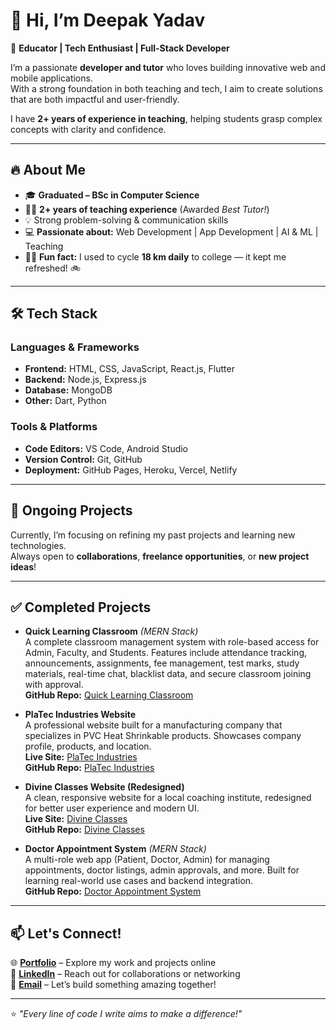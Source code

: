 # 👋 Hi, I’m Deepak Yadav

🚀 **Educator | Tech Enthusiast | Full-Stack Developer**

I’m a passionate **developer and tutor** who loves building innovative web and mobile applications.  
With a strong foundation in both teaching and tech, I aim to create solutions that are both impactful and user-friendly.

I have **2+ years of experience in teaching**, helping students grasp complex concepts with clarity and confidence.

---

## 🔥 About Me

- 🎓 **Graduated – BSc in Computer Science**
- 👨‍🏫 **2+ years of teaching experience** (Awarded *Best Tutor!*)
- 💡 Strong problem-solving & communication skills
- 💻 **Passionate about:** Web Development | App Development | AI & ML | Teaching
- 🚴‍♂️ **Fun fact:** I used to cycle **18 km daily** to college — it kept me refreshed! 🚲

---

## 🛠️ Tech Stack

### **Languages & Frameworks**
- **Frontend:** HTML, CSS, JavaScript, React.js, Flutter  
- **Backend:** Node.js, Express.js  
- **Database:** MongoDB  
- **Other:** Dart, Python  

### **Tools & Platforms**
- **Code Editors:** VS Code, Android Studio  
- **Version Control:** Git, GitHub  
- **Deployment:** GitHub Pages, Heroku, Vercel, Netlify

---

## 🚧 Ongoing Projects

Currently, I’m focusing on refining my past projects and learning new technologies.  
Always open to **collaborations**, **freelance opportunities**, or **new project ideas**!

---

## ✅ Completed Projects

- **Quick Learning Classroom** *(MERN Stack)*  
  A complete classroom management system with role-based access for Admin, Faculty, and Students. Features include attendance tracking, announcements, assignments, fee management, test marks, study materials, real-time chat, blacklist data, and secure classroom joining with approval.  
  **GitHub Repo:** [Quick Learning Classroom](https://github.com/thecodebydeepak/QuickLearningClassroom)

- **PlaTec Industries Website**  
  A professional website built for a manufacturing company that specializes in PVC Heat Shrinkable products. Showcases company profile, products, and location.  
  **Live Site:** [PlaTec Industries](https://thecodebydeepak.github.io/PlaTecIndustries/)  
  **GitHub Repo:** [PlaTec Industries](https://github.com/thecodebydeepak/PlaTecIndustries)

- **Divine Classes Website (Redesigned)**  
  A clean, responsive website for a local coaching institute, redesigned for better user experience and modern UI.  
  **Live Site:** [Divine Classes](https://thecodebydeepak.github.io/DivineClasses/)  
  **GitHub Repo:** [Divine Classes](https://github.com/thecodebydeepak/DivineClasses)

- **Doctor Appointment System** *(MERN Stack)*  
  A multi-role web app (Patient, Doctor, Admin) for managing appointments, doctor listings, admin approvals, and more. Built for learning real-world use cases and backend integration.  
  **GitHub Repo:** [Doctor Appointment System](https://github.com/thecodebydeepak/DoctorAppointmentSystem)

---

## 📫 Let's Connect!

🌐 **[Portfolio](https://thecodebydeepak.github.io/)** – Explore my work and projects online  
🔗 **[LinkedIn](https://www.linkedin.com/in/thecodebydeepak)** – Reach out for collaborations or networking  
📧 **[Email](mailto:thecodebydeepak@gmail.com)** – Let’s build something amazing together!

---

⭐ *"Every line of code I write aims to make a difference!"*
